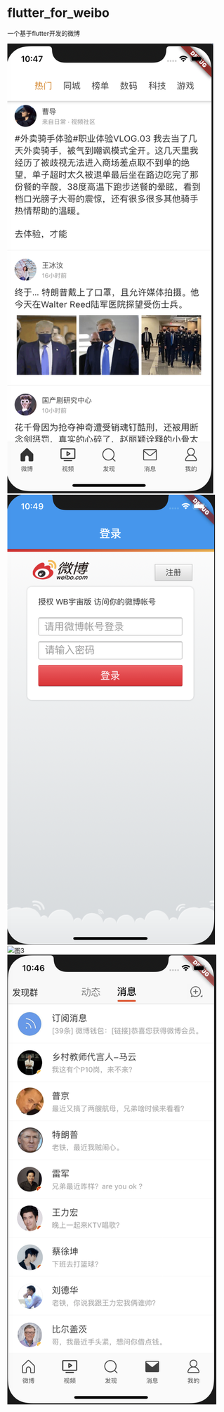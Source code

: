 # flutter_for_weibo
一个基于flutter开发的微博


![图片1](https://github.com/sea777777/flutter_for_weibo/blob/master/WX20200712-224750%402x.png?imageMogr2/auto-orient/strip%7CimageView2/2/w/100)
![图2](https://github.com/sea777777/flutter_for_weibo/blob/master/WX20200712-224932%402x.png)
![图3](https://github.com/sea777777/flutter_for_weibo/blob/master/%E6%88%91.png)
![图4](https://github.com/sea777777/flutter_for_weibo/blob/master/%E6%B6%88%E6%81%AF.png)
